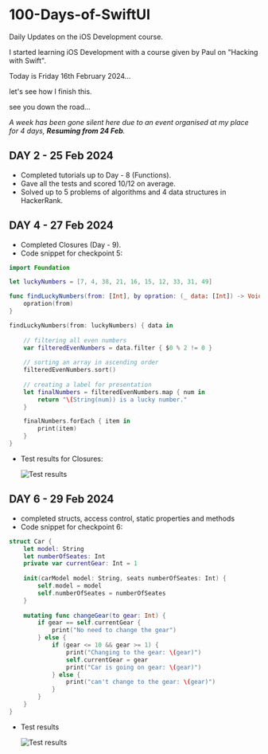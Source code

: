 # 100-Days-of-SwiftUI
Daily Updates on the iOS Development course.


I started learning iOS Development with a course given by Paul on "Hacking with Swift". 

Today is Friday 16th February 2024... 

let's see how I finish this.

see you down the road...

*A week has been gone silent here due to an event organised at my place for 4 days, **Resuming from 24 Feb**.*

## DAY 2 - 25 Feb 2024

- Completed tutorials up to Day - 8 (Functions).
- Gave all the tests and scored 10/12 on average.
- Solved up to 5 problems of algorithms and 4 data structures in HackerRank.

## DAY 4 - 27 Feb 2024

- Completed Closures (Day - 9).
- Code snippet for checkpoint 5:
```swift
import Foundation

let luckyNumbers = [7, 4, 38, 21, 16, 15, 12, 33, 31, 49]

func findLuckyNumbers(from: [Int], by opration: (_ data: [Int]) -> Void) {
    opration(from)
}

findLuckyNumbers(from: luckyNumbers) { data in
    
    // filtering all even numbers
    var filteredEvenNumbers = data.filter { $0 % 2 != 0 }
    
    // sorting an array in ascending order
    filteredEvenNumbers.sort()
    
    // creating a label for presentation
    let finalNumbers = filteredEvenNumbers.map { num in
        return "\(String(num)) is a lucky number."
    }

    finalNumbers.forEach { item in
        print(item)
    }
}
```

- Test results for Closures:
  
  ![Test results](https://github.com/sonirudra/100-Days-of-SwiftUI/assets/145532030/b6454db7-4040-4d6d-8b55-5ec7722c683f)


  
## DAY 6 - 29 Feb 2024

- completed structs, access control, static properties and methods
- Code snippet for checkpoint 6:
```swift
struct Car {
    let model: String
    let numberOfSeates: Int
    private var currentGear: Int = 1
    
    init(carModel model: String, seats numberOfSeates: Int) {
        self.model = model
        self.numberOfSeates = numberOfSeates
    }
    
    mutating func changeGear(to gear: Int) {
        if gear == self.currentGear {
            print("No need to change the gear")
        } else {
            if (gear <= 10 && gear >= 1) {
                print("Changing to the gear: \(gear)")
                self.currentGear = gear
                print("Car is going on gear: \(gear)")
            } else {
                print("can't change to the gear: \(gear)")
            }
        }
    }
}
```

- Test results

  ![Test results](https://github.com/sonirudra/100-Days-of-SwiftUI/assets/145532030/9fecf612-3d29-4f03-8f75-b495170dcbc4)

